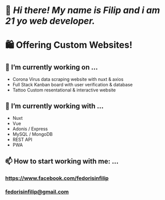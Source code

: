 # 👋 _Hi there! My name is Filip and i am 21 yo web developer._ 
# 🛍 **Offering Custom Websites!**                                                              

## 🔭 I’m currently working on ...
  * Corona Virus data scraping website with nuxt & axios
  * Full Stack Kanban board with user verification & database 
  * Tattoo Custom resentational & interactive website
  
## 🌱 I’m currently working with ...
  * Nuxt
  * Vue
  * Adonis / Express
  * MySQL / MongoDB
  * REST API
  * PWA
  
## 📫 How to start working with me: ...
  ### https://www.facebook.com/fedorisinfilip
  ### fedorisinfilip@gmail.com

